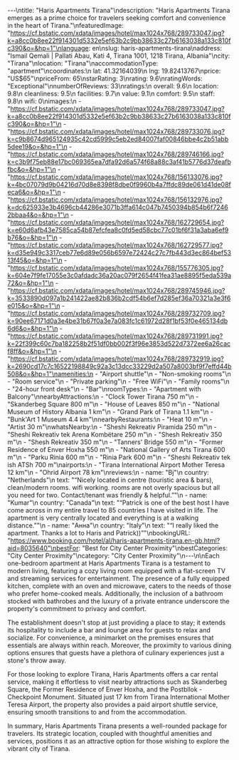 ---\ntitle: "Haris Apartments Tirana"\ndescription: "Haris Apartments Tirana emerges as a prime choice for travelers seeking comfort and convenience in the heart of Tirana."\nfeaturedImage: "https://cf.bstatic.com/xdata/images/hotel/max1024x768/289733047.jpg?k=a8cc0b8ee22f914301d5332e5ef63b2c9bb38633c27b6163038a133c810fc390&o=&hp=1"\nlanguage: en\nslug: haris-apartments-tirana\naddress: "Ismail Qemali | Pallati Abau, Kati 4, Tirana 1001, 1218 Tirana, Albania"\ncity: "Tirana"\nlocation: "Tirana"\naccommodationType: "apartment"\ncoordinates:\n  lat: 41.32164039\n  lng: 19.82413767\nprice: "US$65"\npriceFrom: 65\nstarRating: 3\nrating: 9.6\nratingWords: "Exceptional"\nnumberOfReviews: 33\nratings:\n  overall: 9.6\n  location: 9.8\n  cleanliness: 9.5\n  facilities: 9.7\n  value: 9.1\n  comfort: 9.5\n  staff: 9.8\n  wifi: 0\nimages:\n  - "https://cf.bstatic.com/xdata/images/hotel/max1024x768/289733047.jpg?k=a8cc0b8ee22f914301d5332e5ef63b2c9bb38633c27b6163038a133c810fc390&o=&hp=1"\n  - "https://cf.bstatic.com/xdata/images/hotel/max1024x768/289733076.jpg?k=c9b8674d965124935c42cd5999c5eb2ed84007faf00846bbe4c2b51abb5dee19&o=&hp=1"\n  - "https://cf.bstatic.com/xdata/images/hotel/max1024x768/289746166.jpg?k=c3b9f75eb88e17bc069365ea7dfa92d6a574f68a88c3af41b5776d37deafbfbc&o=&hp=1"\n  - "https://cf.bstatic.com/xdata/images/hotel/max1024x768/156133076.jpg?k=4bc07079d9b04216d70d8e8398f8dbe0f9960b4a7ffdc89de061d41de08feca6&o=&hp=1"\n  - "https://cf.bstatic.com/xdata/images/hotel/max1024x768/156132976.jpg?k=dc625933e3b4696cb44286e3071b3ffa614c047b7450394b854b6f72462bbaa4&o=&hp=1"\n  - "https://cf.bstatic.com/xdata/images/hotel/max1024x768/162729654.jpg?k=e60d6afb43e7585ca54b87efcfea8c0fd5ed58cbc77c01bf6f31a3aba6ef9b76&o=&hp=1"\n  - "https://cf.bstatic.com/xdata/images/hotel/max1024x768/162729577.jpg?k=d35e949c3317ceb77e6d89e056b6597e72424c27c7fb443d3ec864bef5313f45&o=&hp=1"\n  - "https://cf.bstatic.com/xdata/images/hotel/max1024x768/155776305.jpg?k=604e7f9fe17055e3c0afdadc36a20ac079f2654f41fea31ae8895f5eda539a72&o=&hp=1"\n  - "https://cf.bstatic.com/xdata/images/hotel/max1024x768/289745946.jpg?k=3533890d097a1b241422ae82b836b2cdf54b6ef7d285ef36a70321a3e3f6e015&o=&hp=1"\n  - "https://cf.bstatic.com/xdata/images/hotel/max1024x768/289732709.jpg?k=90ee67171d0a3e4be31b67f0a3e7a083fc1c61972d28f1bf53f0e465134db6d6&o=&hp=1"\n  - "https://cf.bstatic.com/xdata/images/hotel/max1024x768/289731991.jpg?k=22f399c60c7ba182258b2f51df0bb002f3f96e3853d522d7372ee6a26cacf8ff&o=&hp=1"\n  - "https://cf.bstatic.com/xdata/images/hotel/max1024x768/289732919.jpg?k=2690cd17c7c16522198849c92a3c13dcc33229d2a507a8003bf9f7effd44b508&o=&hp=1"\namenities:\n  - "Airport shuttle"\n  - "Non-smoking rooms"\n  - "Room service"\n  - "Private parking"\n  - "Free WiFi"\n  - "Family rooms"\n  - "24-hour front desk"\n  - "Bar"\nroomTypes:\n  - "Apartment with Balcony"\nnearbyAttractions:\n  - "Clock Tower Tirana 750 m"\n  - "Skanderbeg Square 800 m"\n  - "House of Leaves 850 m"\n  - "National Museum of History Albania 1 km"\n  - "Grand Park of Tirana 1.1 km"\n  - "Bunk'Art 1 Museum 4.4 km"\nnearbyRestaurants:\n  - "Heat 10 m"\n  - "Artist 30 m"\nwhatsNearby:\n  - "Sheshi Rekreativ Piramida 250 m"\n  - "Sheshi Rekreativ tek Arena Kombëtare 250 m"\n  - "Shesh Rekreativ 350 m"\n  - "Shesh Rekreativ 350 m"\n  - "Tanners' Bridge 550 m"\n  - "Former Residence of Enver Hoxha 550 m"\n  - "National Gallery of Arts Tirana 600 m"\n  - "Parku Rinia 600 m"\n  - "Rinia Park 600 m"\n  - "Sheshi Rekreativ tek ish ATSh 700 m"\nairports:\n  - "Tirana International Airport Mother Teresa 12 km"\n  - "Ohrid Airport 78 km"\nreviews:\n  - name: "Bj"\n    country: "Netherlands"\n    text: "“Nicely located in centre (touristic area & bars), clean/modern rooms. wifi working. rooms are not overly spacious but all you need for two. Contact/tenant was friendly & helpful.”"\n  - name: "Kumar"\n    country: "Canada"\n    text: "“Patrick is one of the best host I have come across in my entire travel to 85 countries I have visited in life.
The apartment is very centrally located and everything is at a walking distance.”"\n  - name: "Анна"\n    country: "Italy"\n    text: "“I really liked the apartment. Thanks a lot to Haris and Patrick))”"\nbookingURL: "https://www.booking.com/hotel/al/haris-apartments-tirana.en-gb.html?aid=8035640"\nbestFor: "Best for City Center Proximity"\nbestCategories: "City Center Proximity"\ncategory: "City Center Proximity"\n---\n\nEach one-bedroom apartment at Haris Apartments Tirana is a testament to modern living, featuring a cozy living room equipped with a flat-screen TV and streaming services for entertainment. The presence of a fully equipped kitchen, complete with an oven and microwave, caters to the needs of those who prefer home-cooked meals. Additionally, the inclusion of a bathroom stocked with bathrobes and the luxury of a private entrance underscore the property's commitment to privacy and comfort.

The establishment doesn't stop at just providing a place to stay; it extends its hospitality to include a bar and lounge area for guests to relax and socialize. For convenience, a minimarket on the premises ensures that essentials are always within reach. Moreover, the proximity to various dining options ensures that guests have a plethora of culinary experiences just a stone's throw away.

For those looking to explore Tirana, Haris Apartments offers a car rental service, making it effortless to visit nearby attractions such as Skanderbeg Square, the Former Residence of Enver Hoxha, and the Postbllok - Checkpoint Monument. Situated just 17 km from Tirana International Mother Teresa Airport, the property also provides a paid airport shuttle service, ensuring smooth transitions to and from the accommodation.

In summary, Haris Apartments Tirana presents a well-rounded package for travelers. Its strategic location, coupled with thoughtful amenities and services, positions it as an attractive option for those wishing to explore the vibrant city of Tirana.